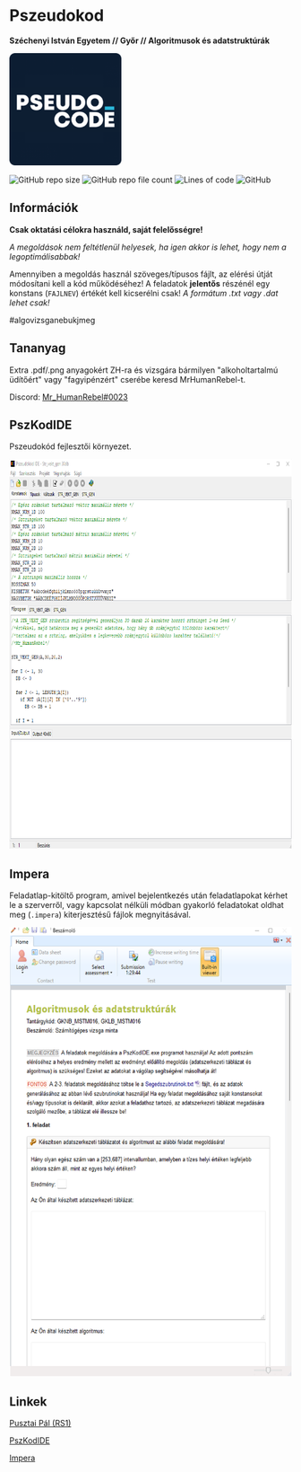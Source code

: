 # Pszeudokod
**Széchenyi István Egyetem // Győr // Algoritmusok és adatstruktúrák**

<img src="Repo/pszkod.png" alt="PszKod" width="200" height="200">

![GitHub repo size](https://img.shields.io/github/repo-size/MrHumanRebel/Pszeudokod)
![GitHub repo file count](https://img.shields.io/github/directory-file-count/:user/:repo/:path?extension=txt)
![Lines of code](https://img.shields.io/tokei/lines/github/MrHumanRebel/Pszeudokod)
![GitHub](https://img.shields.io/github/license/MrHumanRebel/Pszeudokod)


## Információk
**Csak oktatási célokra használd, saját felelősségre!**

*A megoldások nem feltétlenül helyesek, ha igen akkor is lehet, hogy nem a legoptimálisabbak!*

Amennyiben a megoldás használ szöveges/típusos fájlt, az elérési útját módosítani kell a kód működéséhez! A feladatok **jelentős** részénél egy konstans (`FAJLNEV`) értékét kell kicserélni csak! 
*A formátum .txt vagy .dat lehet csak!*

#algovizsganebukjmeg

## Tananyag

Extra .pdf/.png anyagokért ZH-ra és vizsgára bármilyen "alkoholtartalmú üdítőért" vagy "fagyipénzért" cserébe keresd MrHumanRebel-t.

Discord: [Mr_HumanRebel#0023](https://discord.com/users/283988657851990017)

## PszKodIDE

Pszeudokód fejlesztői környezet.

<img src="Repo/pszkodide.png" alt="IDE" width="800" height="694">

## Impera

Feladatlap-kitöltő program, amivel bejelentkezés után feladatlapokat kérhet le a szerverről, vagy kapcsolat nélküli módban gyakorló feladatokat oldhat meg (`.impera`) kiterjesztésű fájlok megnyitásával.

<img src="Repo/impera.png" alt="Impera" width="557" height="800">

## Linkek

[Pusztai Pál (RS1)](http://rs1.sze.hu/~pusztai/)

[PszKodIDE](http://www.sze.hu/~pusztai/PszKodIDE.zip)

[Impera](https://impera.sze.hu/letoltes/impera_beszamolo_x64.zip)
